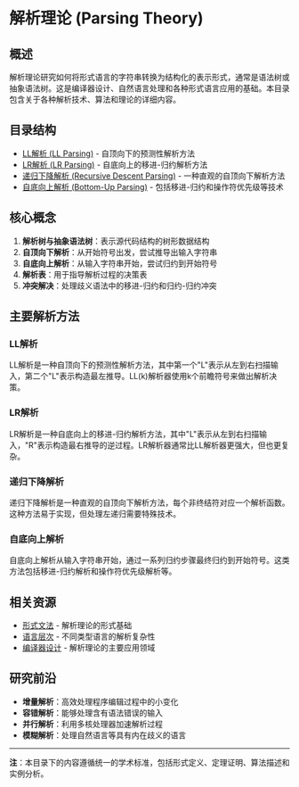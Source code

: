 # 解析理论 (Parsing Theory)

## 概述

解析理论研究如何将形式语言的字符串转换为结构化的表示形式，通常是语法树或抽象语法树。这是编译器设计、自然语言处理和各种形式语言应用的基础。本目录包含关于各种解析技术、算法和理论的详细内容。

## 目录结构

- [LL解析 (LL Parsing)](./03.4.1_LL_Parsing.md) - 自顶向下的预测性解析方法
- [LR解析 (LR Parsing)](./03.4.2_LR_Parsing.md) - 自底向上的移进-归约解析方法
- [递归下降解析 (Recursive Descent Parsing)](./03.4.3_Recursive_Descent_Parsing.md) - 一种直观的自顶向下解析方法
- [自底向上解析 (Bottom-Up Parsing)](./03.4.4_Bottom_Up_Parsing.md) - 包括移进-归约和操作符优先级等技术

## 核心概念

1. **解析树与抽象语法树**：表示源代码结构的树形数据结构
2. **自顶向下解析**：从开始符号出发，尝试推导出输入字符串
3. **自底向上解析**：从输入字符串开始，尝试归约到开始符号
4. **解析表**：用于指导解析过程的决策表
5. **冲突解决**：处理歧义语法中的移进-归约和归约-归约冲突

## 主要解析方法

### LL解析

LL解析是一种自顶向下的预测性解析方法，其中第一个"L"表示从左到右扫描输入，第二个"L"表示构造最左推导。LL(k)解析器使用k个前瞻符号来做出解析决策。

### LR解析

LR解析是一种自底向上的移进-归约解析方法，其中"L"表示从左到右扫描输入，"R"表示构造最右推导的逆过程。LR解析器通常比LL解析器更强大，但也更复杂。

### 递归下降解析

递归下降解析是一种直观的自顶向下解析方法，每个非终结符对应一个解析函数。这种方法易于实现，但处理左递归需要特殊技术。

### 自底向上解析

自底向上解析从输入字符串开始，通过一系列归约步骤最终归约到开始符号。这类方法包括移进-归约解析和操作符优先级解析等。

## 相关资源

- [形式文法](../03.2_Formal_Grammars/README.md) - 解析理论的形式基础
- [语言层次](../03.3_Language_Hierarchy/README.md) - 不同类型语言的解析复杂性
- [编译器设计](../03.7.1_编译器设计.md) - 解析理论的主要应用领域

## 研究前沿

- **增量解析**：高效处理程序编辑过程中的小变化
- **容错解析**：能够处理含有语法错误的输入
- **并行解析**：利用多核处理器加速解析过程
- **模糊解析**：处理自然语言等具有内在歧义的语言

---

**注**：本目录下的内容遵循统一的学术标准，包括形式定义、定理证明、算法描述和实例分析。
